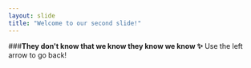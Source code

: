 ```yaml
---
layout: slide
title: "Welcome to our second slide!"
---
```

###**They don't know that we know they know we know ✨**
Use the left arrow to go back!
